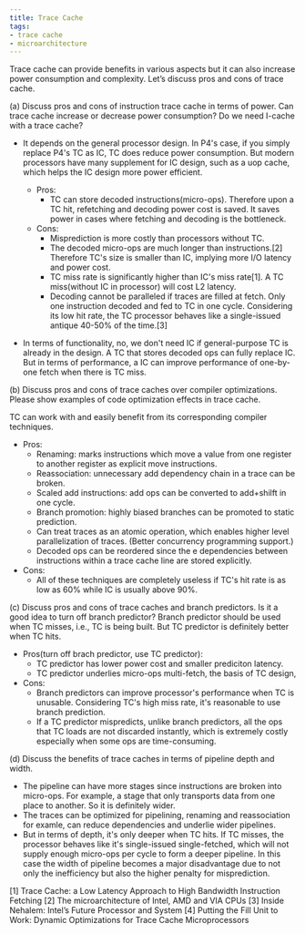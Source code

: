 ```yaml
---
title: Trace Cache
tags:
- trace cache
- microarchitecture
---
```



Trace cache can provide benefits in various aspects but it can also increase power consumption and complexity. Let’s discuss pros and cons of trace cache.   



(a) Discuss pros and cons of instruction trace cache in terms of power. Can trace cache increase or decrease power consumption? Do we need I-cache with a trace cache?

- It depends on the general processor design. In P4's case, if you simply replace P4's TC as IC, TC does reduce power consumption. But modern processors have many supplement for IC design, such as a uop cache, which helps the IC design more power efficient.
  - Pros:
    - TC can store decoded instructions(micro-ops). Therefore upon a TC hit, refetching and decoding power cost is saved. It saves power in cases where fetching and decoding is the bottleneck.
  - Cons:
    - Misprediction is more costly than processors without TC.
    - The decoded micro-ops are much longer than instructions.[2] Therefore TC's size is smaller than IC, implying more I/O latency and power cost.
    - TC miss rate is significantly higher than IC's miss rate[1]. A TC miss(without IC in processor) will cost L2 latency.
    - Decoding cannot be paralleled if traces are filled at fetch. Only one instruction decoded and fed to TC in one cycle. Considering its low hit rate, the TC processor behaves like a single-issued antique 40-50% of the time.[3]

- In terms of functionality, no, we don't need IC if general-purpose TC is already in the design. A TC that stores decoded ops can fully replace IC. But in terms of performance, a IC can improve performance of one-by-one fetch when there is TC miss.





(b) Discuss pros and cons of trace caches over compiler optimizations. Please show examples of code optimization effects in trace cache.

TC can work with and easily benefit from its corresponding compiler techniques.
- Pros:
  - Renaming: marks instructions which move a value from one register to another register as explicit move instructions.
  - Reassociation: unnecessary add dependency chain in a trace can be broken.
  - Scaled add instructions: add ops can be converted to add+shilft in one cycle.
  - Branch promotion: highly biased branches can be promoted to static prediction.
  - Can treat traces as an atomic operation, which enables higher level parallelization of traces. (Better concurrency programming support.)
  - Decoded ops can be reordered since the e dependencies between instructions within a trace cache line are stored explicitly.
- Cons:
  - All of these techniques are completely useless if TC's hit rate is as low as 60% while IC is usually above 90%.




(c) Discuss pros and cons of trace caches and branch predictors. Is it a good idea to turn off branch predictor?
Branch predictor should be used when TC misses, i.e., TC is being built. But TC predictor is definitely better when TC hits.
- Pros(turn off brach predictor, use TC predictor):
  - TC predictor has lower power cost and smaller prediciton latency.
  - TC predictor underlies micro-ops multi-fetch, the basis of TC design,   
- Cons:
  - Branch predictors can improve processor's performance when TC is unusable. Considering TC's high miss rate, it's reasonable to use branch prediction.
  - If a TC predictor mispredicts, unlike branch predictors, all the ops that TC loads are not discarded instantly, which is extremely costly especially when some ops are time-consuming.


(d) Discuss the benefits of trace caches in terms of pipeline depth and width.

- The pipeline can have more stages since instructions are broken into micro-ops. For example, a stage that only transports data from one place to another. So it is definitely wider.
- The traces can be optimized for pipelining, renaming and reassociation for examle, can reduce dependencies and underlie wider pipelines.
- But in terms of depth, it's only deeper when TC hits. If TC misses, the processor behaves like it's single-issued single-fetched, which will not supply enough micro-ops per cycle to form a deeper pipeline. In this case the width of pipeline becomes a major disadvantage due to not only the inefficiency but also the higher penalty for misprediction.


[1] Trace Cache: a Low Latency Approach to High Bandwidth Instruction Fetching
[2] The microarchitecture of Intel, AMD and VIA CPUs
[3] Inside Nehalem: Intel’s Future Processor and System
[4] Putting the Fill Unit to Work: Dynamic Optimizations for Trace Cache Microprocessors
